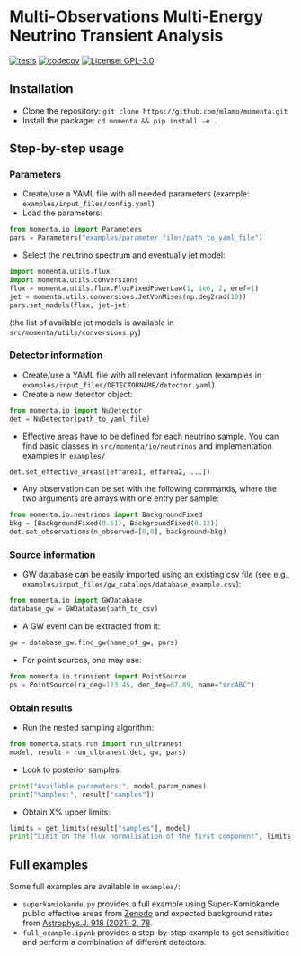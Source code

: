 # Multi-Observations Multi-Energy Neutrino Transient Analysis

[![tests](https://github.com/mlamo/momenta/actions/workflows/tests.yml/badge.svg)](https://github.com/mlamo/momenta/actions/workflows/tests.yml)
[![codecov](https://codecov.io/gh/mlamo/momenta/branch/main/graph/badge.svg?token=PVBSZ9P7TR)](https://codecov.io/gh/mlamo/momenta)
[![License: GPL-3.0](https://img.shields.io/badge/License-GPLv3-blue.svg)](https://opensource.org/licenses/GPL-3.0)


## Installation

* Clone the repository: ``git clone https://github.com/mlamo/momenta.git``
* Install the package: ``cd momenta && pip install -e .``

## Step-by-step usage

### Parameters

* Create/use a YAML file with all needed parameters (example: ``examples/input_files/config.yaml``)
* Load the parameters:
```python
from momenta.io import Parameters
pars = Parameters("examples/parameter_files/path_to_yaml_file")
```

* Select the neutrino spectrum and eventually jet model:
```python
import momenta.utils.flux
import momenta.utils.conversions
flux = momenta.utils.flux.FluxFixedPowerLaw(1, 1e6, 2, eref=1)
jet = momenta.utils.conversions.JetVonMises(np.deg2rad(10))
pars.set_models(flux, jet=jet)
```
(the list of available jet models is available in ``src/momenta/utils/conversions.py``)

### Detector information
   
* Create/use a YAML file with all relevant information (examples in ``examples/input_files/DETECTORNAME/detector.yaml``)
* Create a new detector object:
```python
from momenta.io import NuDetector
det = NuDetector(path_to_yaml_file)
```

* Effective areas have to be defined for each neutrino sample. You can find basic classes in ``src/momenta/io/neutrinos`` and implementation examples in ``examples/``
```python
det.set_effective_areas([effarea1, effarea2, ...])
```

* Any observation can be set with the following commands, where the two arguments are arrays with one entry per sample:
```python
from momenta.io.neutrinos import BackgroundFixed
bkg = [BackgroundFixed(0.51), BackgroundFixed(0.12)]
det.set_observations(n_observed=[0,0], background=bkg)
```

### Source information

* GW database can be easily imported using an existing csv file (see e.g., ``examples/input_files/gw_catalogs/database_example.csv``):
```python
from momenta.io import GWDatabase
database_gw = GWDatabase(path_to_csv)
```

* A GW event can be extracted from it:
```python
gw = database_gw.find_gw(name_of_gw, pars)
```

* For point sources, one may use:
```python
from momenta.io.transient import PointSource
ps = PointSource(ra_deg=123.45, dec_deg=67.89, name="srcABC")
```

### Obtain results

* Run the nested sampling algorithm:
```python
from momenta.stats.run import run_ultranest
model, result = run_ultranest(det, gw, pars)
```

* Look to posterior samples:
```python
print("Available parameters:", model.param_names)
print("Samples:", result["samples"])
```

* Obtain X% upper limits:
```python
limits = get_limits(result["samples"], model)
print("Limit on the flux normalisation of the first component", limits["flux0_norm"])
```

## Full examples

Some full examples are available in `examples/`:
* `superkamiokande.py` provides a full example using Super-Kamiokande public effective areas from [Zenodo](https://zenodo.org/records/4724823) and expected background rates from [Astrophys.J. 918 (2021) 2, 78](https://doi.org/10.3847/1538-4357/ac0d5a).
* `full_example.ipynb` provides a step-by-step example to get sensitivities and perform a combination of different detectors.